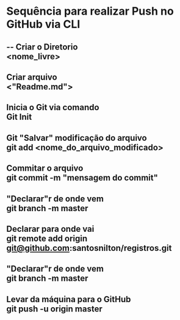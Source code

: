 # Sequência para realizar Push no GitHub via CLI
--
Criar o Diretorio
<br>
<nome_livre>
--
Criar arquivo 
<br>
<"Readme.md">
--
Inicia o Git via comando
<br>
Git Init
--
Git "Salvar" modificação do arquivo
<br>
git add <nome_do_arquivo_modificado>
--
Commitar o arquivo
<br>
git commit -m "mensagem do commit"
--
"Declarar"r de onde vem
<br>
git branch -m master
--
Declarar para onde vai
<br>
git remote add origin git@github.com:santosnilton/registros.git
--
"Declarar"r de onde vem
<br>
git branch -m master
--
Levar da máquina para o GitHub
<br>
git push -u origin master
--
